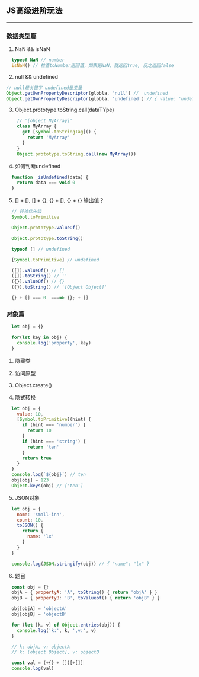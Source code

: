 ## JS高级进阶玩法

---

### 数据类型篇

1. NaN && isNaN 

```javascript
  typeof NaN // number
  isNaN() // 检查toNumber返回值，如果是NaN，就返回true, 反之返回false
```

2. null && undefined
```javascript
// null是关键字 undefined是变量
Object.getOwnPropertyDescriptor(globla, 'null') //  undefined
Object.getOwnPropertyDescriptor(globla, 'undefined') // { value: 'undefined', writable: false, enumerable: false, configurable: false }
```

3. Object.prototype.toString.call(dataTYpe)
```javascript
    // '[object MyArray]'
    class MyArray {
      get [Symbol.toStringTag]() {
        return 'MyArray'
      }
    }
    Object.prototype.toString.call(new MyArray())
```

4. 如何判断undefined
```javascript
  function _isUndefined(data) {
    return data === void 0
  }
```

5. [] + [], [] + {}, {} + [], {} + {} 输出值？

```javascript
  // 转换优先级
  Symbol.toPrimitive

  Object.prototype.valueOf()

  Object.prototype.toString()

  typeof [] // undefined

  [Symbol.toPrimitive] // undefined

  ([]).valueOf() // []
  ([]).toString() // ''
  ({}).valueOf() // {}
  ({}).toString() // '[Object Object]'

  {} + [] === 0  ====> {}; + [] 
```


### 对象篇

```javascript
  let obj = {}

  for(let key in obj) {
    console.log('property', key)
  }

```

1. 隐藏类

2. 访问原型

3. Object.create()

4. 隐式转换
```JavaScript
  let obj = {
    value: 10,
    [Symbol.toPrimitive](hint) {
      if (hint === 'number') {
        return 10
      }
      if (hint === 'string') {
        return 'ten'
      }
      return true
    }
  }
  console.log(`${obj}`) // ten
  obj[obj] = 123
  Object.keys(obj) // ['ten']

```

5. JSON对象

```javascript
  let obj = {
    name: 'small-inn',
    count: 10,
    toJSON() {
      return {
        name: 'lx'
      }
    }
  }

  console.log(JSON.stringify(obj)) // { "name": "lx" }
```

6. 题目
```JavaScript
  const obj = {}
  objA = { propertyA: 'A', toString() { return 'objA' } }
  objB = { propertyB: 'B', toValueof() { return 'objB' } }

  obj[objA] = 'objectA'
  obj[objB] = 'objectB'

  for (let [k, v] of Object.entries(obj)) {
    console.log('k:', k, ',v:', v)
  }

  // k: objA, v: objectA
  // k: [object Object], v: objectB

```

```JavaScript
  const val = (+{} + [])[+[]]
  console.log(val)
```

